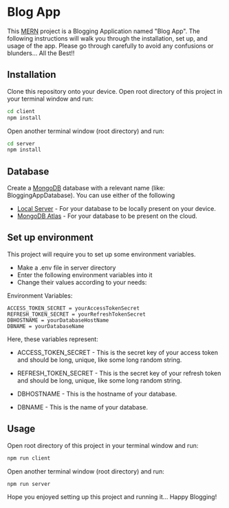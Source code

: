 # Blog App

This [MERN]("https://www.mongodb.com/mern-stack") project is a Blogging Application named "Blog App".
The following instructions will walk you through the installation, set up, and usage of the app.
Please go through carefully to avoid any confusions or blunders...
All the Best!!

## Installation

Clone this repository onto your device.
Open root directory of this project in your terminal window and run:

```bash
cd client
npm install
```

Open another terminal window (root directory) and run:

```bash
cd server
npm install
```

## Database

Create a [MongoDB]("https://www.mongodb.com/") database with a relevant name (like: BloggingAppDatabase). You can use either of the following

- [Local Server]("https://docs.mongodb.com/manual/") - For your database to be locally present on your device.
- [MongoDB Atlas]("https://docs.atlas.mongodb.com/") - For your database to be present on the cloud.

## Set up environment

This project will require you to set up some environment variables.

- Make a .env file in server directory
- Enter the following environment variables into it
- Change their values according to your needs:

Environment Variables:

```notepad
ACCESS_TOKEN_SECRET = yourAccessTokenSecret
REFRESH_TOKEN_SECRET = yourRefreshTokenSecret
DBHOSTNAME = yourDatabaseHostName
DBNAME = yourDatabaseName
```

Here, these variables represent:

- ACCESS_TOKEN_SECRET - This is the secret key of your access token and should be long, unique, like some long random string.

- REFRESH_TOKEN_SECRET - This is the secret key of your refresh token and should be long, unique, like some long random string.

- DBHOSTNAME - This is the hostname of your database.

- DBNAME - This is the name of your database.

## Usage

Open root directory of this project in your terminal window and run:

```bash
npm run client
```

Open another terminal window (root directory) and run:

```bash
npm run server
```

Hope you enjoyed setting up this project and running it... Happy Blogging!
